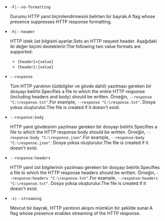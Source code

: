 * `-F|--no-formatting`

  <span data-ttu-id="dfe37-101">Durumu HTTP yanıt biçimlendirmesini belirten bir bayrak.</span><span class="sxs-lookup"><span data-stu-id="dfe37-101">A flag whose presence suppresses HTTP response formatting.</span></span>

* `-h|--header`

  <span data-ttu-id="dfe37-102">HTTP istek üst bilgisini ayarlar.</span><span class="sxs-lookup"><span data-stu-id="dfe37-102">Sets an HTTP request header.</span></span> <span data-ttu-id="dfe37-103">Aşağıdaki iki değer biçimi desteklenir:</span><span class="sxs-lookup"><span data-stu-id="dfe37-103">The following two value formats are supported:</span></span>

  * `{header}={value}`
  * `{header}:{value}`

* `--response`

  <span data-ttu-id="dfe37-104">Tüm HTTP yanıtının (üstbilgiler ve gövde dahil) yazılması gereken bir dosyayı belirtir.</span><span class="sxs-lookup"><span data-stu-id="dfe37-104">Specifies a file to which the entire HTTP response (including headers and body) should be written.</span></span> <span data-ttu-id="dfe37-105">Örneğin, `--response "C:\response.txt"`.</span><span class="sxs-lookup"><span data-stu-id="dfe37-105">For example, `--response "C:\response.txt"`.</span></span> <span data-ttu-id="dfe37-106">Dosya yoksa oluşturulur.</span><span class="sxs-lookup"><span data-stu-id="dfe37-106">The file is created if it doesn't exist.</span></span>

* `--response:body`

  <span data-ttu-id="dfe37-107">HTTP yanıt gövdesinin yazılması gereken bir dosyayı belirtir.</span><span class="sxs-lookup"><span data-stu-id="dfe37-107">Specifies a file to which the HTTP response body should be written.</span></span> <span data-ttu-id="dfe37-108">Örneğin, `--response:body "C:\response.json"`.</span><span class="sxs-lookup"><span data-stu-id="dfe37-108">For example, `--response:body "C:\response.json"`.</span></span> <span data-ttu-id="dfe37-109">Dosya yoksa oluşturulur.</span><span class="sxs-lookup"><span data-stu-id="dfe37-109">The file is created if it doesn't exist.</span></span>

* `--response:headers`

  <span data-ttu-id="dfe37-110">HTTP yanıt üst bilgilerinin yazılması gereken bir dosyayı belirtir.</span><span class="sxs-lookup"><span data-stu-id="dfe37-110">Specifies a file to which the HTTP response headers should be written.</span></span> <span data-ttu-id="dfe37-111">Örneğin, `--response:headers "C:\response.txt"`.</span><span class="sxs-lookup"><span data-stu-id="dfe37-111">For example, `--response:headers "C:\response.txt"`.</span></span> <span data-ttu-id="dfe37-112">Dosya yoksa oluşturulur.</span><span class="sxs-lookup"><span data-stu-id="dfe37-112">The file is created if it doesn't exist.</span></span>

* `-s|--streaming`

  <span data-ttu-id="dfe37-113">Mevcut bir bayrak, HTTP yanıtının akışını mümkün bir şekilde sunar.</span><span class="sxs-lookup"><span data-stu-id="dfe37-113">A flag whose presence enables streaming of the HTTP response.</span></span>
